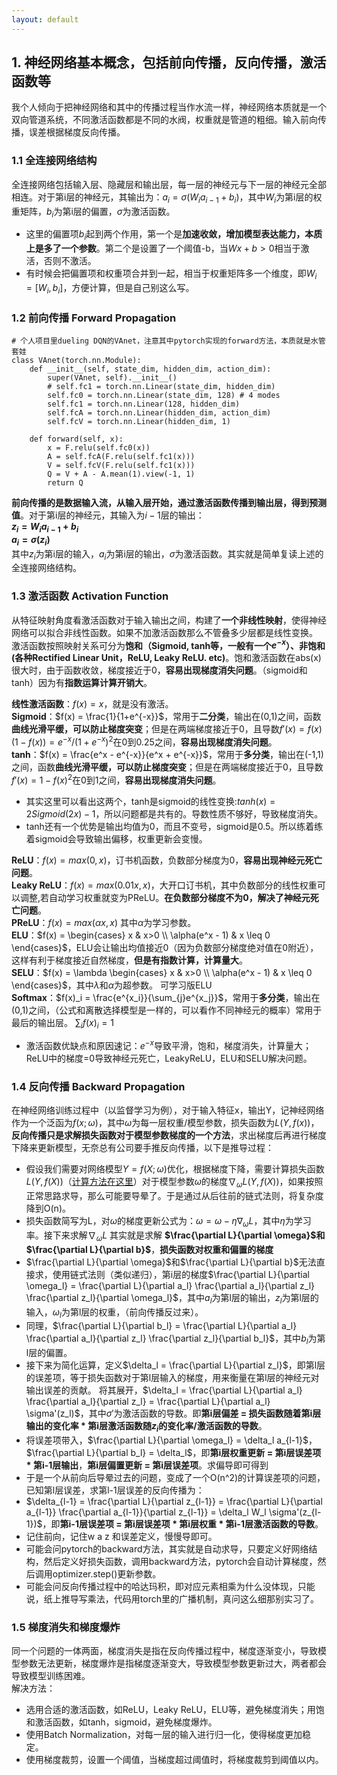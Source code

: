 ```yaml
---
layout: default
---
```


## 1. 神经网络基本概念，包括前向传播，反向传播，激活函数等
我个人倾向于把神经网络和其中的传播过程当作水流一样，神经网络本质就是一个双向管道系统，不同激活函数都是不同的水阀，权重就是管道的粗细。输入前向传播，误差根据梯度反向传播。
### 1.1 全连接网络结构
全连接网络包括输入层、隐藏层和输出层，每一层的神经元与下一层的神经元全部相连。对于第i层的神经元，其输出为：$a_i = \sigma(W_i a_{i-1} + b_i)$，其中$W_i$为第i层的权重矩阵，$b_i$为第i层的偏置，$\sigma$为激活函数。
* 这里的偏置项$b_i$起到两个作用，第一个是**加速收敛，增加模型表达能力，本质上是多了一个参数**。第二个是设置了一个阈值-b，当$Wx+b>0$相当于激活，否则不激活。
* 有时候会把偏置项和权重项合并到一起，相当于权重矩阵多一个维度，即$W_i = [W_i, b_i]$，方便计算，但是自己别这么写。
### 1.2 前向传播 Forward Propagation
```
# 个人项目里dueling DQN的VAnet，注意其中pytorch实现的forward方法，本质就是水管套娃
class VAnet(torch.nn.Module):
    def __init__(self, state_dim, hidden_dim, action_dim):
        super(VAnet, self).__init__()
        # self.fc1 = torch.nn.Linear(state_dim, hidden_dim)
        self.fc0 = torch.nn.Linear(state_dim, 128) # 4 modes
        self.fc1 = torch.nn.Linear(128, hidden_dim)
        self.fcA = torch.nn.Linear(hidden_dim, action_dim)
        self.fcV = torch.nn.Linear(hidden_dim, 1)

    def forward(self, x):
        x = F.relu(self.fc0(x))
        A = self.fcA(F.relu(self.fc1(x)))
        V = self.fcV(F.relu(self.fc1(x)))
        Q = V + A - A.mean(1).view(-1, 1)
        return Q
```

**前向传播的是数据输入流，从输入层开始，通过激活函数传播到输出层，得到预测值**。对于第i层的神经元，其输入为$i-1$层的输出： <br>
**$z_i = W_i a_{i-1} + b_i$ <br>
$a_i = \sigma(z_i)$ <br>**
其中$z_i$为第i层的输入，$a_i$为第i层的输出，$\sigma$为激活函数。其实就是简单复读上述的全连接网络结构。<br>


### 1.3 激活函数 Activation Function
从特征映射角度看激活函数对于输入输出之间，构建了**一个非线性映射**，使得神经网络可以拟合非线性函数。如果不加激活函数那么不管叠多少层都是线性变换。 <br>
激活函数按照映射关系可分为**饱和（Sigmoid, tanh等，一般有一个$e^{-x}$）、非饱和(各种Rectified Linear Unit，ReLU, Leaky ReLU. etc)**。饱和激活函数在abs(x)很大时，由于函数收敛，梯度接近于0，**容易出现梯度消失问题**。（sigmoid和tanh）因为有**指数运算计算开销大**。 

**线性激活函数**：$f(x) = x$，就是没有激活。 <br>
**Sigmoid**：$f(x) = \frac{1}{1+e^{-x}}$，常用于**二分类**，输出在(0,1)之间，函数**曲线光滑平缓，可以防止梯度突变**；但是在两端梯度接近于0，且导数$f'(x) =f(x)(1-f(x))= e^{-x}/(1+e^{-x})^2$在0到0.25之间，**容易出现梯度消失问题**。 <br>
**tanh**：$f(x) = \frac{e^x - e^{-x}}{e^x + e^{-x}}$，常用于**多分类**，输出在(-1,1)之间，函数**曲线光滑平缓，可以防止梯度突变**；但是在两端梯度接近于0，且导数$f'(x)=1 - f(x)^2$在0到1之间，**容易出现梯度消失问题**。 <br>
* 其实这里可以看出这两个，tanh是sigmoid的线性变换:$tanh(x)=2Sigmoid(2x)-1$，所以问题都是共有的。导数性质不够好，导致梯度消失。
* tanh还有一个优势是输出均值为0，而且不变号，sigmoid是0.5。所以练着练着sigmoid会导致输出偏移，权重更新会变慢。 


**ReLU**：$f(x) = max(0,x)$，订书机函数，负数部分梯度为0，**容易出现神经元死亡问题**。 <br>
**Leaky ReLU**：$f(x) = max(0.01x,x)$，大开口订书机，其中负数部分的线性权重可以调整,若自动学习权重就变为PReLU。**在负数部分梯度不为0，解决了神经元死亡问题**。 <br>
**PReLU**：$f(x) = max(\alpha x,x)$ 其中$\alpha$为学习参数。 <br>
**ELU**：$f(x) = \begin{cases} x & x>0 \\ \alpha(e^x - 1) & x \leq 0 \end{cases}$，ELU会让输出均值接近0（因为负数部分梯度绝对值在0附近），这样有利于梯度接近自然梯度，**但是有指数计算，计算量大**。 <br>
**SELU**：$f(x) = \lambda \begin{cases} x & x>0 \\ \alpha(e^x - 1) & x \leq 0 \end{cases}$，其中$\lambda$和$\alpha$为超参数。 可学习版ELU <br>
**Softmax**：$f(x)_i = \frac{e^{x_i}}{\sum_{j}e^{x_j}}$，常用于**多分类**，输出在(0,1)之间，（公式和离散选择模型是一样的，可以看作不同神经元的概率）常用于最后的输出层。 $\sum_{i}f(x)_i = 1$ <br>
* 激活函数优缺点和原因速记：$e^{-x}$导致平滑，饱和，梯度消失，计算量大；ReLU中的梯度=0导致神经元死亡，LeakyReLU，ELU和SELU解决问题。
### 1.4 反向传播 Backward Propagation
在神经网络训练过程中（以监督学习为例），对于输入特征x，输出Y，记神经网络作为一个泛函为$f(x;\omega)$，其中$\omega$为每一层权重/模型参数，损失函数为$L(Y,f(x))$，**反向传播只是求解损失函数对于模型参数梯度的一个方法**，求出梯度后再进行梯度下降来更新模型，无奈总有公司要手推反向传播，以下是推导过程： <br>
* 假设我们需要对网络模型$Y = f(X;\omega)$优化，根据梯度下降，需要计算损失函数$L(Y,f(X))$（[计算方法在这里](\ml_traintest.md)）对于模型参数$\omega$的梯度$\nabla_{\omega}L(Y,f(X))$，如果按照正常思路求导，那么可能要导晕了。于是通过从后往前的链式法则，将复杂度降到O(n)。 <br>
* 损失函数简写为L，对$\omega$的梯度更新公式为：$\omega = \omega - \eta \nabla_{\omega}L$，其中$\eta$为学习率。接下来求解$\nabla_{\omega}L$ 其实就是求解 **$\frac{\partial L}{\partial \omega}$和$\frac{\partial L}{\partial b}$**，**损失函数对权重和偏置的梯度** <br>
* $\frac{\partial L}{\partial \omega}$和$\frac{\partial L}{\partial b}$无法直接求，使用链式法则（类似递归），第i层的梯度$\frac{\partial L}{\partial \omega_l} = \frac{\partial L}{\partial a_l} \frac{\partial a_l}{\partial z_l} \frac{\partial z_l}{\partial \omega_l}$，其中$a_l$为第l层的输出，$z_l$为第l层的输入，$\omega_l$为第l层的权重，（前向传播反过来）。 <br>
* 同理，$\frac{\partial L}{\partial b_l} = \frac{\partial L}{\partial a_l} \frac{\partial a_l}{\partial z_l} \frac{\partial z_l}{\partial b_l}$，其中$b_l$为第l层的偏置。 <br>
* 接下来为简化运算，定义$\delta_l = \frac{\partial L}{\partial z_l}$，即第l层的误差项，等于损失函数对于第l层输入的梯度，用来衡量在第l层的神经元对输出误差的贡献。 将其展开，$\delta_l = \frac{\partial L}{\partial a_l} \frac{\partial a_l}{\partial z_l} = \frac{\partial L}{\partial a_l} \sigma'(z_l)$，其中$\sigma'$为激活函数的导数。即**第i层偏差 = 损失函数随着第i层输出的变化率 * 第i层激活函数随$z_i$的变化率/激活函数的导数**。 <br>
* 将误差项带入，$\frac{\partial L}{\partial \omega_l} = \delta_l a_{l-1}$，$\frac{\partial L}{\partial b_l} = \delta_l$，即**第i层权重更新 = 第i层误差项 * 第i-1层输出**，**第i层偏置更新 = 第i层误差项**。求偏导即可得到 <br>
* 于是一个从前向后导晕过去的问题，变成了一个O(n^2)的计算误差项的问题，已知第l层误差，求第l-1层误差的反向传播为：<br>
* $\delta_{l-1} = \frac{\partial L}{\partial z_{l-1}} = \frac{\partial L}{\partial a_{l-1}} \frac{\partial a_{l-1}}{\partial z_{l-1}} = \delta_l W_l \sigma'(z_{l-1})$，即**第i-1层误差项 = 第i层误差项 * 第i层权重 * 第i-1层激活函数的导数**。 <br>
* 记住前向，记住w a z 和误差定义，慢慢导即可。 <br>
* 可能会问pytorch的backward方法，其实就是自动求导，只要定义好网络结构，然后定义好损失函数，调用backward方法，pytorch会自动计算梯度，然后调用optimizer.step()更新参数。 <br>
* 可能会问反向传播过程中的哈达玛积，即对应元素相乘为什么没体现，只能说，纸上推导写乘法，代码用torch里的广播机制，真问这么细那别实习了。 <br>
### 1.5 梯度消失和梯度爆炸
同一个问题的一体两面，梯度消失是指在反向传播过程中，梯度逐渐变小，导致模型参数无法更新，梯度爆炸是指梯度逐渐变大，导致模型参数更新过大，两者都会导致模型训练困难。 <br>
解决方法：<br>
* 选用合适的激活函数，如ReLU，Leaky ReLU，ELU等，避免梯度消失；用饱和激活函数，如tanh，sigmoid，避免梯度爆炸。 <br>
* 使用Batch Normalization，对每一层的输入进行归一化，使得梯度更加稳定。 <br>
* 使用梯度裁剪，设置一个阈值，当梯度超过阈值时，将梯度裁剪到阈值以内。 <br>
